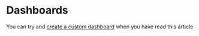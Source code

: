 # Dashboards

You can try and [create a custom dashboard](broken-reference) when you have read this article
